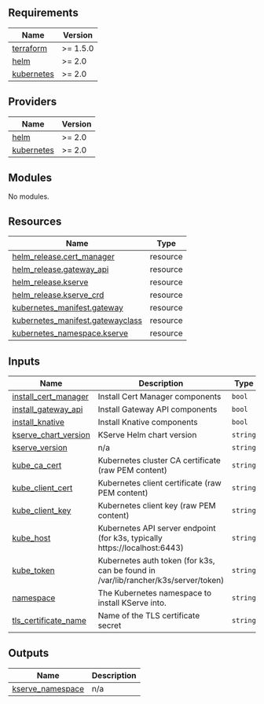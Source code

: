 ## Requirements

| Name | Version |
|------|---------|
| <a name="requirement_terraform"></a> [terraform](#requirement\_terraform) | >= 1.5.0 |
| <a name="requirement_helm"></a> [helm](#requirement\_helm) | >= 2.0 |
| <a name="requirement_kubernetes"></a> [kubernetes](#requirement\_kubernetes) | >= 2.0 |

## Providers

| Name | Version |
|------|---------|
| <a name="provider_helm"></a> [helm](#provider\_helm) | >= 2.0 |
| <a name="provider_kubernetes"></a> [kubernetes](#provider\_kubernetes) | >= 2.0 |

## Modules

No modules.

## Resources

| Name | Type |
|------|------|
| [helm_release.cert_manager](https://registry.terraform.io/providers/hashicorp/helm/latest/docs/resources/release) | resource |
| [helm_release.gateway_api](https://registry.terraform.io/providers/hashicorp/helm/latest/docs/resources/release) | resource |
| [helm_release.kserve](https://registry.terraform.io/providers/hashicorp/helm/latest/docs/resources/release) | resource |
| [helm_release.kserve_crd](https://registry.terraform.io/providers/hashicorp/helm/latest/docs/resources/release) | resource |
| [kubernetes_manifest.gateway](https://registry.terraform.io/providers/hashicorp/kubernetes/latest/docs/resources/manifest) | resource |
| [kubernetes_manifest.gatewayclass](https://registry.terraform.io/providers/hashicorp/kubernetes/latest/docs/resources/manifest) | resource |
| [kubernetes_namespace.kserve](https://registry.terraform.io/providers/hashicorp/kubernetes/latest/docs/resources/namespace) | resource |

## Inputs

| Name | Description | Type | Default | Required |
|------|-------------|------|---------|:--------:|
| <a name="input_install_cert_manager"></a> [install\_cert\_manager](#input\_install\_cert\_manager) | Install Cert Manager components | `bool` | `false` | no |
| <a name="input_install_gateway_api"></a> [install\_gateway\_api](#input\_install\_gateway\_api) | Install Gateway API components | `bool` | `false` | no |
| <a name="input_install_knative"></a> [install\_knative](#input\_install\_knative) | Install Knative components | `bool` | `false` | no |
| <a name="input_kserve_chart_version"></a> [kserve\_chart\_version](#input\_kserve\_chart\_version) | KServe Helm chart version | `string` | `"0.11.2"` | no |
| <a name="input_kserve_version"></a> [kserve\_version](#input\_kserve\_version) | n/a | `string` | `"v0.15.2"` | no |
| <a name="input_kube_ca_cert"></a> [kube\_ca\_cert](#input\_kube\_ca\_cert) | Kubernetes cluster CA certificate (raw PEM content) | `string` | n/a | yes |
| <a name="input_kube_client_cert"></a> [kube\_client\_cert](#input\_kube\_client\_cert) | Kubernetes client certificate (raw PEM content) | `string` | n/a | yes |
| <a name="input_kube_client_key"></a> [kube\_client\_key](#input\_kube\_client\_key) | Kubernetes client key (raw PEM content) | `string` | n/a | yes |
| <a name="input_kube_host"></a> [kube\_host](#input\_kube\_host) | Kubernetes API server endpoint (for k3s, typically https://localhost:6443) | `string` | `"https://localhost:6443"` | no |
| <a name="input_kube_token"></a> [kube\_token](#input\_kube\_token) | Kubernetes auth token (for k3s, can be found in /var/lib/rancher/k3s/server/token) | `string` | `""` | no |
| <a name="input_namespace"></a> [namespace](#input\_namespace) | The Kubernetes namespace to install KServe into. | `string` | `"kserve"` | no |
| <a name="input_tls_certificate_name"></a> [tls\_certificate\_name](#input\_tls\_certificate\_name) | Name of the TLS certificate secret | `string` | `""` | no |

## Outputs

| Name | Description |
|------|-------------|
| <a name="output_kserve_namespace"></a> [kserve\_namespace](#output\_kserve\_namespace) | n/a |
